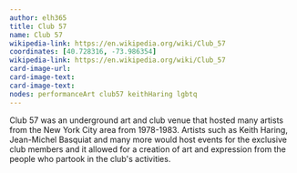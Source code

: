 ```yaml
---
author: elh365
title: Club 57
name: Club 57
wikipedia-link: https://en.wikipedia.org/wiki/Club_57
coordinates: [40.728316, -73.986354]
wikipedia-link: https://en.wikipedia.org/wiki/Club_57
card-image-url:
card-image-text:
card-image-text:
nodes: performanceArt club57 keithHaring lgbtq
---
```


Club 57 was an underground art and club venue that hosted many artists from the New York City area from 1978-1983. Artists such as Keith Haring, Jean-Michel Basquiat and many more would host events for the exclusive club members and it allowed for a creation of art and expression from the people who partook in the club's activities. 
